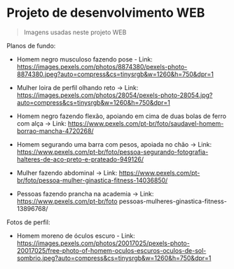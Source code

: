 # Projeto de desenvolvimento WEB

> Imagens usadas neste projeto WEB

Planos de fundo:
- Homem negro musculoso fazendo pose - Link: https://images.pexels.com/photos/8874380/pexels-photo-8874380.jpeg?auto=compress&cs=tinysrgb&w=1260&h=750&dpr=1

* Mulher loira de perfil olhando reto -> Link: https://images.pexels.com/photos/28054/pexels-photo-28054.jpg?auto=compress&cs=tinysrgb&w=1260&h=750&dpr=1

+ Homem negro fazendo flexão, apoiando em cima de duas bolas de ferro com alça -> Link: https://www.pexels.com/pt-br/foto/saudavel-homem-borrao-mancha-4720268/

- Homem segurando uma barra com pesos, apoiada no chão -> Link: https://www.pexels.com/pt-br/foto/pessoa-segurando-fotografia-halteres-de-aco-preto-e-prateado-949126/

* Mulher fazendo abdominal -> Link: https://www.pexels.com/pt-br/foto/pessoa-mulher-ginastica-fitness-14036850/

+ Pessoas fazendo prancha na academia -> Link: https://www.pexels.com/pt-br/foto pessoas-mulheres-ginastica-fitness-13896768/

Fotos de perfil:

- Homem moreno de óculos escuro - Link: https://images.pexels.com/photos/20017025/pexels-photo-20017025/free-photo-of-homem-oculos-escuros-oculos-de-sol-sombrio.jpeg?auto=compress&cs=tinysrgb&w=1260&h=750&dpr=1